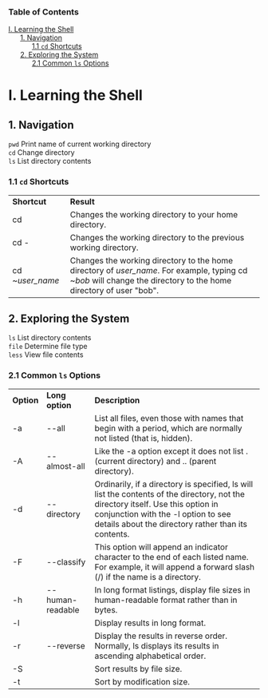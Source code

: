 ### Table of Contents
[I. Learning the Shell](https://github.com/dtlancaster/linux-guide/blob/master/README.md#i-learning-the-shell)<br/>
&nbsp;&nbsp;&nbsp;&nbsp;&nbsp;&nbsp;[1. Navigation](https://github.com/dtlancaster/linux-guide/blob/master/README.md#1-navigation)<br/>
&nbsp;&nbsp;&nbsp;&nbsp;&nbsp;&nbsp;&nbsp;&nbsp;&nbsp;&nbsp;&nbsp;&nbsp;[1.1 `cd` Shortcuts](https://github.com/dtlancaster/linux-guide/blob/master/README.md#11-cd-shortcuts)<br/>
&nbsp;&nbsp;&nbsp;&nbsp;&nbsp;&nbsp;[2. Exploring the System](https://github.com/dtlancaster/linux-guide/blob/master/README.md#2-exploring-the-system)<br/>
&nbsp;&nbsp;&nbsp;&nbsp;&nbsp;&nbsp;&nbsp;&nbsp;&nbsp;&nbsp;&nbsp;&nbsp;[2.1 Common `ls` Options](https://github.com/dtlancaster/linux-guide/blob/master/README.md#21-common-ls-options)<br/>


# I. Learning the Shell

## 1. Navigation
`pwd` Print name of current working directory<br/>
`cd` Change directory<br/>
`ls` List directory contents

### 1.1 `cd` Shortcuts
<table>
  <tr>
    <td><b>Shortcut</b></td>
    <td><b>Result</b></td>
  </tr>
  <tr>
    <td>cd</td>
    <td>Changes the working directory to your home directory.</td>
  </tr>
  <tr>
    <td>cd -</td>
    <td>Changes the working directory to the previous working directory.</td>
  </tr>
  <tr>
    <td>cd ~<i>user_name</i></td>
    <td>Changes the working directory to the home directory of <i>user_name</i>. For example, typing cd ~<i>bob</i> will change the directory to the home directory of user "bob".</td>
  </tr>
</table>

## 2. Exploring the System
`ls` List directory contents<br>
`file` Determine file type<br/>
`less` View file contents

### 2.1 Common `ls` Options
<table>
  <tr>
    <td><b>Option</b></td>
    <td><b>Long option</b></td>
    <td><b>Description</b></td>
  </tr>
  <tr>
    <td>-a</td>
    <td>--all</td>
    <td>List all files, even those with names that begin with a period, which are normally not listed (that is, hidden).</td>
  </tr>
  <tr>
    <td>-A</td>
    <td>--almost-all</td>
    <td>Like the -a option except it does not list . (current directory) and .. (parent directory).</td>
  </tr>
  <tr>
    <td>-d</td>
    <td>--directory</td>
    <td>Ordinarily, if a directory is specified, ls will list the contents of the directory, not the directory itself. Use this option in conjunction with the -l option to see details about the directory rather than its contents.</td>
  </tr>
  <tr>
    <td>-F</td>
    <td>--classify</td>
    <td>This option will append an indicator character to the end of each listed name. For example, it will append a forward slash (/) if the name is a directory.
  </tr>
  <tr>
    <td>-h</td>
    <td>--human-readable</td>
    <td>In long format listings, display file sizes in human-readable format rather than in bytes.</td>
  </tr>
  <tr>
    <td>-l</td>
    <td></td>
    <td>Display results in long format.</td>
  </tr>
  <tr>
    <td>-r</td>
    <td>--reverse</td>
    <td>Display the results in reverse order. Normally, ls displays its results in ascending alphabetical order.</td>
  </tr>
  <tr>
    <td>-S</td>
    <td></td>
    <td>Sort results by file size.</td>
  </tr>
  <tr>
    <td>-t</td>
    <td></td>
    <td>Sort by modification size.</td>
  </tr>
</table>
















